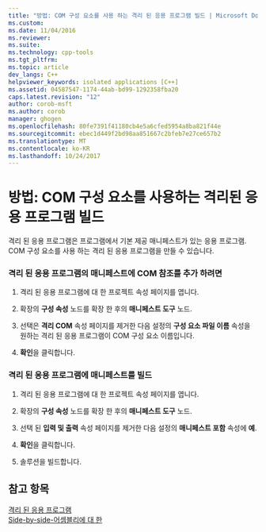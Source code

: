 ```yaml
---
title: "방법: COM 구성 요소를 사용 하는 격리 된 응용 프로그램 빌드 | Microsoft Docs"
ms.custom: 
ms.date: 11/04/2016
ms.reviewer: 
ms.suite: 
ms.technology: cpp-tools
ms.tgt_pltfrm: 
ms.topic: article
dev_langs: C++
helpviewer_keywords: isolated applications [C++]
ms.assetid: 04587547-1174-44ab-bd99-1292358fba20
caps.latest.revision: "12"
author: corob-msft
ms.author: corob
manager: ghogen
ms.openlocfilehash: 80fe7391f41180cb4e5a6cfed5954a8ba821f44e
ms.sourcegitcommit: ebec1d449f2bd98aa851667c2bfeb7e27ce657b2
ms.translationtype: MT
ms.contentlocale: ko-KR
ms.lasthandoff: 10/24/2017
---
```

# <a name="how-to-build-isolated-applications-to-consume-com-components"></a>방법: COM 구성 요소를 사용하는 격리된 응용 프로그램 빌드
격리 된 응용 프로그램은 프로그램에서 기본 제공 매니페스트가 있는 응용 프로그램. COM 구성 요소를 사용 하는 격리 된 응용 프로그램을 만들 수 있습니다.  
  
### <a name="to-add-com-references-to-manifests-of-isolated-applications"></a>격리 된 응용 프로그램의 매니페스트에 COM 참조를 추가 하려면  
  
1.  격리 된 응용 프로그램에 대 한 프로젝트 속성 페이지를 엽니다.  
  
2.  확장의 **구성 속성** 노드를 확장 한 후의 **매니페스트 도구** 노드.  
  
3.  선택은 **격리 COM** 속성 페이지를 제거한 다음 설정의 **구성 요소 파일 이름** 속성을 원하는 격리 된 응용 프로그램이 COM 구성 요소 이름입니다.  
  
4.  **확인**을 클릭합니다.  
  
### <a name="to-build-manifests-into-isolated-applications"></a>격리 된 응용 프로그램에 매니페스트를 빌드  
  
1.  격리 된 응용 프로그램에 대 한 프로젝트 속성 페이지를 엽니다.  
  
2.  확장의 **구성 속성** 노드를 확장 한 후의 **매니페스트 도구** 노드.  
  
3.  선택 된 **입력 및 출력** 속성 페이지를 제거한 다음 설정의 **매니페스트 포함** 속성에 **예**.  
  
4.  **확인**을 클릭합니다.  
  
5.  솔루션을 빌드합니다.  
  
## <a name="see-also"></a>참고 항목  
 [격리 된 응용 프로그램](http://msdn.microsoft.com/library/aa375190)   
 [Side-by-side-어셈블리에 대 한](http://msdn.microsoft.com/library/ff951640)
